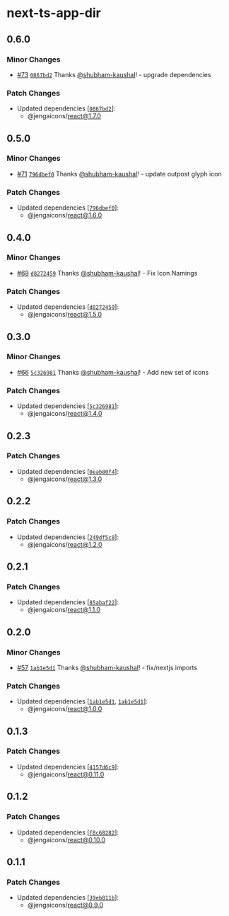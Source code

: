 # next-ts-app-dir

## 0.6.0

### Minor Changes

- [#73](https://github.com/outpostHQ/jengaicons/pull/73)
  [`0867bd2`](https://github.com/outpostHQ/jengaicons/commit/0867bd25fc122f0cf178d890aa723d69c63e5a7e)
  Thanks [@shubham-kaushal](https://github.com/shubham-kaushal)! - upgrade
  dependencies

### Patch Changes

- Updated dependencies
  [[`0867bd2`](https://github.com/outpostHQ/jengaicons/commit/0867bd25fc122f0cf178d890aa723d69c63e5a7e)]:
  - @jengaicons/react@1.7.0

## 0.5.0

### Minor Changes

- [#71](https://github.com/outpostHQ/jengaicons/pull/71)
  [`796dbef0`](https://github.com/outpostHQ/jengaicons/commit/796dbef05783f46fa98cae0ab798efc493b90032)
  Thanks [@shubham-kaushal](https://github.com/shubham-kaushal)! - update
  outpost glyph icon

### Patch Changes

- Updated dependencies
  [[`796dbef0`](https://github.com/outpostHQ/jengaicons/commit/796dbef05783f46fa98cae0ab798efc493b90032)]:
  - @jengaicons/react@1.6.0

## 0.4.0

### Minor Changes

- [#69](https://github.com/outpostHQ/jengaicons/pull/69)
  [`d8272459`](https://github.com/outpostHQ/jengaicons/commit/d82724599949552ca3b514d66f77ed41aec1a4f2)
  Thanks [@shubham-kaushal](https://github.com/shubham-kaushal)! - Fix Icon
  Namings

### Patch Changes

- Updated dependencies
  [[`d8272459`](https://github.com/outpostHQ/jengaicons/commit/d82724599949552ca3b514d66f77ed41aec1a4f2)]:
  - @jengaicons/react@1.5.0

## 0.3.0

### Minor Changes

- [#66](https://github.com/outpostHQ/jengaicons/pull/66)
  [`5c326981`](https://github.com/outpostHQ/jengaicons/commit/5c326981053fde23aa9978113523ab07a91e090e)
  Thanks [@shubham-kaushal](https://github.com/shubham-kaushal)! - Add new set
  of icons

### Patch Changes

- Updated dependencies
  [[`5c326981`](https://github.com/outpostHQ/jengaicons/commit/5c326981053fde23aa9978113523ab07a91e090e)]:
  - @jengaicons/react@1.4.0

## 0.2.3

### Patch Changes

- Updated dependencies
  [[`0eab80f4`](https://github.com/outpostHQ/jengaicons/commit/0eab80f4c05883ea05792fb4c2fcb666aef077af)]:
  - @jengaicons/react@1.3.0

## 0.2.2

### Patch Changes

- Updated dependencies
  [[`249df5c8`](https://github.com/OutpostHQ/jengaicons/commit/249df5c8cd5d5210bf56aae74c5efa9ac7b1b9f5)]:
  - @jengaicons/react@1.2.0

## 0.2.1

### Patch Changes

- Updated dependencies
  [[`85abaf22`](https://github.com/OutpostHQ/jengaicons/commit/85abaf2279be25ba785a00794903761eaca30fa4)]:
  - @jengaicons/react@1.1.0

## 0.2.0

### Minor Changes

- [#57](https://github.com/OutpostHQ/jengaicons/pull/57)
  [`1ab1e5d1`](https://github.com/OutpostHQ/jengaicons/commit/1ab1e5d17995209bb70ab0c234f4cf221f1ea241)
  Thanks [@shubham-kaushal](https://github.com/shubham-kaushal)! - fix/nextjs
  imports

### Patch Changes

- Updated dependencies
  [[`1ab1e5d1`](https://github.com/OutpostHQ/jengaicons/commit/1ab1e5d17995209bb70ab0c234f4cf221f1ea241),
  [`1ab1e5d1`](https://github.com/OutpostHQ/jengaicons/commit/1ab1e5d17995209bb70ab0c234f4cf221f1ea241)]:
  - @jengaicons/react@1.0.0

## 0.1.3

### Patch Changes

- Updated dependencies
  [[`4157d6c9`](https://github.com/OutpostHQ/jengaicons/commit/4157d6c9b27b44062d8593a4af086aaa8b8dbfc2)]:
  - @jengaicons/react@0.11.0

## 0.1.2

### Patch Changes

- Updated dependencies
  [[`f8c68282`](https://github.com/OutpostHQ/jengaicons/commit/f8c68282cc5eb4cc90b4f9f5e77b773509604158)]:
  - @jengaicons/react@0.10.0

## 0.1.1

### Patch Changes

- Updated dependencies
  [[`39eb811b`](https://github.com/OutpostHQ/jengaicons/commit/39eb811b0eac5261e230c1ab677086b7d34a7009)]:
  - @jengaicons/react@0.9.0
